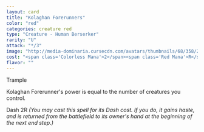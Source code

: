 ```yaml
---
layout: card
title: "Kolaghan Forerunners"
color: "red"
categories: creature red
type: "Creature - Human Berserker"
rarity: "U"
attack: "*/3"
image: "http://media-dominaria.cursecdn.com/avatars/thumbnails/68/358/200/283/635618444021952751.png"
cost: "<span class='Colorless Mana'>2</span><span class='Red Mana'>R</span>"
flavor: ""
---
```


Trample

Kolaghan Forerunner's power is equal to the number of creatures you control.

Dash <span class="tip mana-icon mana-colorless-02" title="2 Colorless Mana">2</span><span class="tip mana-icon mana-red" title="1 Red Mana">R</span> <em>(You may cast this spell for its Dash cost. If you do, it gains haste, and is returned from the battlefield to its owner's hand at the beginning of the next end step.)</em>
